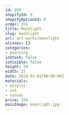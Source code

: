 ```yaml
---
id: 288
shopifyId: 0
shopifyOptionId: 0
order: 274
title: Moonlight
slug: moonlight
url: art-works/moonlight
aliases: []
categories:
- painting
inStock: false
isVisible: false
height: 30
width: 25
date: 2018-01-01T00:00:00Z
materials:
- acrylic
- ink
- canvas
price: 250
mainImage: moonlight.jpg
---
```

